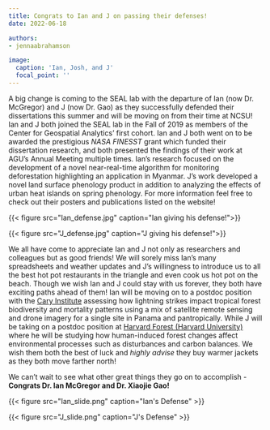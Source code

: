 ```yaml
---
title: Congrats to Ian and J on passing their defenses!
date: 2022-06-18

authors:
- jennaabrahamson

image:
  caption: 'Ian, Josh, and J'
  focal_point: ''
---
```



A big change is coming to the SEAL lab with the departure of Ian (now Dr. McGregor) and J (now Dr. Gao) as they successfully defended their dissertations this summer and will be moving on from their time at NCSU! Ian and J both joined the SEAL lab in the Fall of 2019 as members of the Center for Geospatial Analytics’ first cohort. Ian and J both went on to be awarded the prestigious *NASA FINESST* grant which funded their dissertation research, and both presented the findings of their work at AGU’s Annual Meeting multiple times. Ian’s research focused on the development of a novel near-real-time algorithm for monitoring deforestation highlighting an application in Myanmar. J’s work developed a novel land surface phenology product in addition to analyzing the effects of urban heat islands on spring phenology. For more information feel free to check out their posters and publications listed on the website!


{{< figure src="Ian_defense.jpg" caption="Ian giving his defense!">}}

{{< figure src="J_defense.jpg" caption="J giving his defense!">}}


We all have come to appreciate Ian and J not only as researchers and colleagues but as good friends! We will sorely miss Ian’s many spreadsheets and weather updates and J’s willingness to introduce us to all the best hot pot restaurants in the triangle and even cook us hot pot on the beach. Though we wish Ian and J could stay with us forever, they both have exciting paths ahead of them! Ian will be moving on to a postdoc position with the [Cary Institute](https://www.caryinstitute.org/) assessing how lightning strikes impact tropical forest biodiversity and mortality patterns using a mix of satellite remote sensing and drone imagery for a single site in Panama and pantropically. While J will be taking on a postdoc position at [Harvard Forest (Harvard University)](https://harvardforest.fas.harvard.edu/) where he will be studying how human-induced forest changes affect environmental processes such as disturbances and carbon balances. We wish them both the best of luck and *highly advise* they buy warmer jackets as they both move farther north!



We can’t wait to see what other great things they go on to accomplish - **Congrats Dr. Ian McGregor and Dr. Xiaojie Gao!**

{{< figure src="Ian_slide.png" caption="Ian's Defense" >}}

{{< figure src="J_slide.png" caption="J's Defense" >}}
